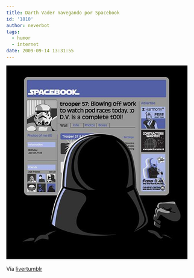 ```yaml
---
title: Darth Vader navegando por Spacebook
id: '1810'
author: neverbot
tags:
  - humor
  - internet
date: 2009-09-14 13:31:55
---
```


[![](./darth-vader-navegando-por-spacebook/tumblr_kpxish1IMc1qzw01to1_500.png)](http://livercake.tumblr.com/post/187306181/ok-thats-it-im-installing-a-firewall-on-the)

Vía [livertumblr](http://livercake.tumblr.com/post/187306181/ok-thats-it-im-installing-a-firewall-on-the)